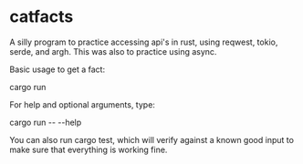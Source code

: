 # catfacts
A silly program to practice accessing api's in rust, using reqwest, tokio, serde, and argh.
This was also to practice using async.

Basic usage to get a fact:

cargo run


For help and optional arguments, type:

cargo run -- --help

You can also run cargo test, which will verify against a known good input to make sure that everything is working fine.

